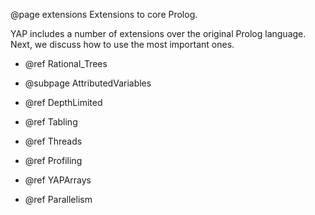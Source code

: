 @page extensions Extensions to core Prolog.

YAP includes a number of extensions over the original Prolog
language. Next, we discuss how to use the most important ones.

  + @ref Rational_Trees

  + @subpage AttributedVariables

  + @ref  DepthLimited

  + @ref  Tabling

  + @ref Threads

  + @ref Profiling

  + @ref YAPArrays

  + @ref Parallelism
